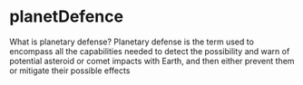 # planetDefence
What is planetary defense?
Planetary defense is the term used to encompass all the capabilities needed to detect the possibility and warn of potential asteroid or comet impacts with Earth, and then either prevent them or mitigate their possible effects
